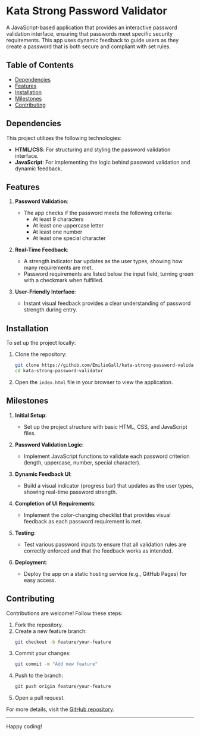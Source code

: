 # Kata Strong Password Validator

A JavaScript-based application that provides an interactive password validation interface, ensuring that passwords meet specific security requirements. This app uses dynamic feedback to guide users as they create a password that is both secure and compliant with set rules.

## Table of Contents

- [Dependencies](#dependencies)
- [Features](#features)
- [Installation](#installation)
- [Milestones](#milestones)
- [Contributing](#contributing)

## Dependencies

This project utilizes the following technologies:

- **HTML/CSS**: For structuring and styling the password validation interface.
- **JavaScript**: For implementing the logic behind password validation and dynamic feedback.

## Features

1. **Password Validation**:
   - The app checks if the password meets the following criteria:
     - At least 9 characters
     - At least one uppercase letter
     - At least one number
     - At least one special character

2. **Real-Time Feedback**:
   - A strength indicator bar updates as the user types, showing how many requirements are met.
   - Password requirements are listed below the input field, turning green with a checkmark when fulfilled.

3. **User-Friendly Interface**:
   - Instant visual feedback provides a clear understanding of password strength during entry.

## Installation

To set up the project locally:

1. Clone the repository:
   ```bash
   git clone https://github.com/EmilioGall/kata-strong-password-validator.git
   cd kata-strong-password-validator
   ```

2. Open the `index.html` file in your browser to view the application.

## Milestones

1. **Initial Setup**:
   - Set up the project structure with basic HTML, CSS, and JavaScript files.
   
2. **Password Validation Logic**:
   - Implement JavaScript functions to validate each password criterion (length, uppercase, number, special character).
   
3. **Dynamic Feedback UI**:
   - Build a visual indicator (progress bar) that updates as the user types, showing real-time password strength.

4. **Completion of UI Requirements**:
   - Implement the color-changing checklist that provides visual feedback as each password requirement is met.

5. **Testing**:
   - Test various password inputs to ensure that all validation rules are correctly enforced and that the feedback works as intended.

6. **Deployment**:
   - Deploy the app on a static hosting service (e.g., GitHub Pages) for easy access.

## Contributing

Contributions are welcome! Follow these steps:

1. Fork the repository.
2. Create a new feature branch:
   ```bash
   git checkout -b feature/your-feature
   ```
3. Commit your changes:
   ```bash
   git commit -m "Add new feature"
   ```
4. Push to the branch:
   ```bash
   git push origin feature/your-feature
   ```
5. Open a pull request.

For more details, visit the [GitHub repository](https://github.com/EmilioGall/kata-strong-password-validator).

---

Happy coding!
